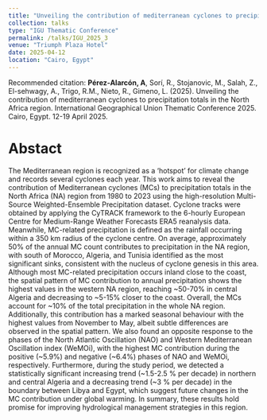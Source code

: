 ```yaml
---
title: "Unveiling the contribution of mediterranean cyclones to precipitation totals in the North Africa region"
collection: talks
type: "IGU Thematic Conference"
permalink: /talks/IGU_2025_3
venue: "Triumph Plaza Hotel"
date: 2025-04-12
location: "Cairo, Egypt"
---
```


Recommended citation: <b>Pérez-Alarcón, A</b>, Sorí, R., Stojanovic, M., Salah, Z., El-sehwagy, A.,  Trigo, R.M., Nieto, R., Gimeno, L. (2025). Unveiling the contribution of mediterranean cyclones to precipitation totals in the North Africa region. International Geographical Union Thematic Conference 2025. Cairo, Egypt. 12-19 April 2025.


# Abstact

The Mediterranean region is recognized as a ‘hotspot’ for climate change and records several cyclones each year. This work aims to reveal the contribution of Mediterranean cyclones (MCs) to precipitation totals in the North Africa (NA) region from 1980 to 2023 using the high-resolution Multi-Source Weighted-Ensemble Precipitation dataset. Cyclone tracks were obtained by applying the CyTRACK framework to the 6-hourly European Centre for Medium-Range Weather Forecasts ERA5 reanalysis data. Meanwhile, MC-related precipitation is defined as the rainfall occurring within a 350 km radius of the cyclone centre. On average, approximately 50% of the annual MC count contributes to precipitation in the NA region, with south of Morocco, Algeria, and Tunisia identified as the most significant sinks, consistent with the nucleus of cyclone genesis in this area.  Although most MC-related precipitation occurs inland close to the coast, the spatial pattern of MC contribution to annual precipitation shows the highest values in the western NA region, reaching ~50-70% in central Algeria and decreasing to ~5-15% closer to the coast.  Overall, the MCs account for ~10% of the total precipitation in the whole NA region. Additionally, this contribution has a marked seasonal behaviour with the highest values from November to May, albeit subtle differences are observed in the spatial pattern. We also found an opposite response to the phases of the North Atlantic Oscillation (NAO) and Western Mediterranean Oscillation index (WeMOi), with the highest MC contribution during the positive (~5.9%) and negative (~6.4%) phases of NAO and WeMOi, respectively. Furthermore, during the study period, we detected a statistically significant increasing trend (~1.5-2.5 % per decade) in northern and central Algeria  and a decreasing trend (~3 % per decade) in the boundary between Libya and Egypt, which suggest future changes in the MC contribution under global warming. In summary, these results hold promise for improving hydrological management strategies in this region.